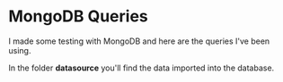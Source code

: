 # MongoDB Queries

I made some testing with MongoDB and here are the queries I've been using.

In the folder **datasource** you'll find the data imported into the database.
